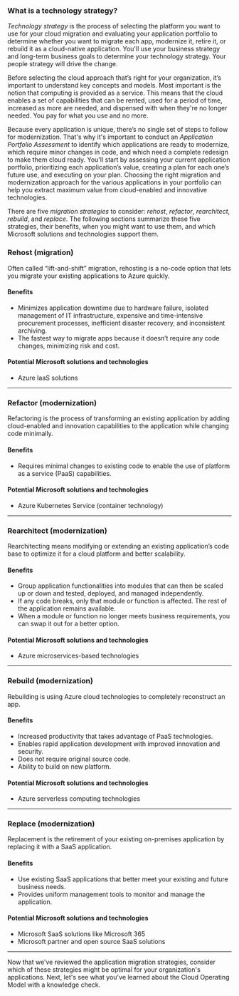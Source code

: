 ### What is a technology strategy?

*Technology strategy* is the process of selecting the platform you want to use for your cloud migration and evaluating your application portfolio to determine whether you want to migrate each app, modernize it, retire it, or rebuild it as a cloud-native application.  You'll use your business strategy and long-term business goals to determine your technology strategy. Your people strategy will drive the change.

Before selecting the cloud approach that’s right for your organization, it’s important to understand key concepts and models. Most important is the notion that computing is provided as a service. This means that the cloud enables a set of capabilities that can be rented, used for a period of time, increased as more are needed, and dispensed with when they're no longer needed. You pay for what you use and no more.

Because every application is unique, there’s no single set of steps to follow for modernization. That's why it's important to conduct an *Application Portfolio Assessment* to identify which applications are ready to modernize, which require minor changes in code, and which need a complete redesign to make them cloud ready. You'll start by assessing your current application portfolio, prioritizing each application’s value, creating a plan for each one’s future use, and executing on your plan. Choosing the right migration and modernization approach for the various applications in your portfolio can help you extract maximum value from cloud-enabled and innovative technologies. 

There are five *migration strategies* to consider: *rehost*, *refactor*, *rearchitect*, *rebuild*, and *replace*. The following sections summarize these five strategies, their benefits, when you might want to use them, and which Microsoft solutions and technologies support them.

### Rehost (migration)

Often called “lift-and-shift” migration, rehosting is a no-code option that lets you migrate your existing applications to Azure quickly.

#### Benefits

- Minimizes application downtime due to hardware failure, isolated management of IT infrastructure, expensive and time-intensive procurement processes, inefficient disaster recovery, and inconsistent archiving.
- The fastest way to migrate  apps because it doesn’t require any code changes, minimizing risk and cost.

#### Potential Microsoft solutions and technologies

- Azure IaaS solutions

----------------------------

### Refactor (modernization)

Refactoring is the process of transforming an existing application by adding cloud-enabled and innovation capabilities to the application while changing code minimally.

#### Benefits
- Requires minimal changes to existing code to enable the use of platform as a service (PaaS) capabilities.

#### Potential Microsoft solutions and technologies
- Azure Kubernetes Service (container technology)

----------------------

### Rearchitect (modernization)

Rearchitecting means modifying or extending an existing application’s code base to optimize it for a cloud platform and better scalability. 

#### Benefits
- Group application functionalities into modules that can then be scaled up or down and tested, deployed, and managed independently. 
- If any code breaks, only that module or function is affected. The rest of the application remains available.
- When a module or function no longer meets business requirements, you can swap it out for a better option.

#### Potential Microsoft solutions and technologies 
- Azure microservices-based technologies
 
-----------------------

### Rebuild (modernization)

Rebuilding is using Azure cloud technologies to completely reconstruct an app.

#### Benefits
- Increased productivity that takes advantage of PaaS technologies.
- Enables rapid application development with improved innovation and security.
- Does not require original source code.
- Ability to build on new platform.

#### Potential Microsoft solutions and technologies 
- Azure serverless computing technologies 

----------------------

### Replace (modernization)

Replacement is the retirement of your existing on-premises application by replacing it with a SaaS application.

#### Benefits
- Use existing SaaS applications that better meet your existing and future business needs.
- Provides uniform management tools to monitor and manage the application.

#### Potential Microsoft solutions and technologies 
- Microsoft SaaS solutions like Microsoft 365
- Microsoft partner and open source SaaS solutions

-----------------------

Now that we’ve reviewed the application migration strategies, consider which of these strategies might be optimal for your organization's applications. Next, let's see what you've learned about the Cloud Operating Model with a knowledge check.
